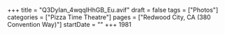 +++
title = "Q3DyIan_4wqqIHhGB_Eu.avif"
draft = false
tags = ["Photos"]
categories = ["Pizza Time Theatre"]
pages = ["Redwood City, CA (380 Convention Way)"]
startDate = ""
+++
1981
